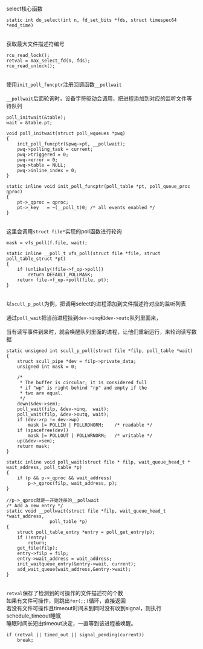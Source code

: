 <br/>select核心函数</br>
```
static int do_select(int n, fd_set_bits *fds, struct timespec64 *end_time)
```

<br/>获取最大文件描述符编号</br>
```
rcu_read_lock();
retval = max_select_fd(n, fds);
rcu_read_unlock();
```

<br/>使用`init_poll_funcptr`注册回调函数`__pollwait`</br>
<br/>`__pollwait`后面轮询时，设备字符驱动会调用，把进程添加到对应的监听文件等待队列</br>
```
poll_initwait(&table);
wait = &table.pt;

void poll_initwait(struct poll_wqueues *pwq)
{
	init_poll_funcptr(&pwq->pt, __pollwait);
	pwq->polling_task = current;
	pwq->triggered = 0;
	pwq->error = 0;
	pwq->table = NULL;
	pwq->inline_index = 0;
}

static inline void init_poll_funcptr(poll_table *pt, poll_queue_proc qproc)
{
	pt->_qproc = qproc;
	pt->_key   = ~(__poll_t)0; /* all events enabled */
}
```

<br/>这里会调用`struct file*`实现的poll函数进行轮询</br>
```
mask = vfs_poll(f.file, wait);

static inline __poll_t vfs_poll(struct file *file, struct poll_table_struct *pt)
{
	if (unlikely(!file->f_op->poll))
		return DEFAULT_POLLMASK;
	return file->f_op->poll(file, pt);
}
```

<br/>以`scull_p_poll`为例，把调用select的进程添加到文件描述符对应的监听列表</br>
<br/>通过`poll_wait`把当前进程挂到`dev->inq`和`dev->outq`队列里面来，</br>
<br/>当有读写事件到来时，就会唤醒队列里面的进程，让他们重新运行，来轮询读写数据</br>
```
static unsigned int scull_p_poll(struct file *filp, poll_table *wait)
{
    struct scull_pipe *dev = filp->private_data;
    unsigned int mask = 0;

    /*
     * The buffer is circular; it is considered full
     * if "wp" is right behind "rp" and empty if the
     * two are equal.
     */
    down(&dev->sem);
    poll_wait(filp, &dev->inq,  wait);
    poll_wait(filp, &dev->outq, wait);
    if (dev->rp != dev->wp)
        mask |= POLLIN | POLLRDNORM;    /* readable */
    if (spacefree(dev))
        mask |= POLLOUT | POLLWRNORM;   /* writable */
    up(&dev->sem);
    return mask;
}

static inline void poll_wait(struct file * filp, wait_queue_head_t * wait_address, poll_table *p)
{
	if (p && p->_qproc && wait_address)
		p->_qproc(filp, wait_address, p);
}

//p->_qproc就是一开始注册的__pollwait
/* Add a new entry */
static void __pollwait(struct file *filp, wait_queue_head_t *wait_address,
				poll_table *p)
{
	struct poll_table_entry *entry = poll_get_entry(p);
	if (!entry)
		return;
	get_file(filp);
	entry->filp = filp;
	entry->wait_address = wait_address;
	init_waitqueue_entry(&entry->wait, current);
	add_wait_queue(wait_address,&entry->wait);
}
```

<br/>`retval`保存了检测到的可操作的文件描述符的个数
<br/>如果有文件可操作，则跳出`for(;;)`循环，直接返回
<br/>若没有文件可操作且timeout时间未到同时没有收到signal，则执行schedule_timeout睡眠
<br/>睡眠时间长短由timeout决定，一直等到该进程被唤醒。
```
if (retval || timed_out || signal_pending(current))
	break;
```

